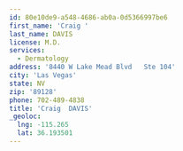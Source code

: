 ```yaml
---
id: 80e10de9-a548-4686-ab0a-0d5366997be6
first_name: 'Craig '
last_name: DAVIS
license: M.D.
services:
  - Dermatology
address: '8440 W Lake Mead Blvd   Ste 104'
city: 'Las Vegas'
state: NV
zip: '89128'
phone: 702-489-4838
title: 'Craig  DAVIS'
_geoloc:
  lng: -115.265
  lat: 36.193501
---
```

